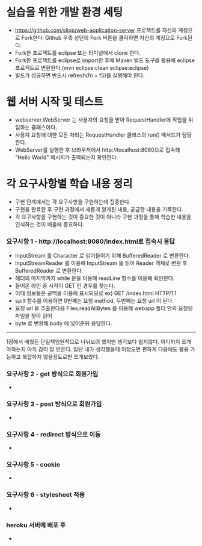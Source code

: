 # 실습을 위한 개발 환경 세팅
* https://github.com/slipp/web-application-server 프로젝트를 자신의 계정으로 Fork한다. Github 우측 상단의 Fork 버튼을 클릭하면 자신의 계정으로 Fork된다.
* Fork한 프로젝트를 eclipse 또는 터미널에서 clone 한다.
* Fork한 프로젝트를 eclipse로 import한 후에 Maven 빌드 도구를 활용해 eclipse 프로젝트로 변환한다.(mvn eclipse:clean eclipse:eclipse)
* 빌드가 성공하면 반드시 refresh(fn + f5)를 실행해야 한다.

# 웹 서버 시작 및 테스트
* webserver.WebServer 는 사용자의 요청을 받아 RequestHandler에 작업을 위임하는 클래스이다.
* 사용자 요청에 대한 모든 처리는 RequestHandler 클래스의 run() 메서드가 담당한다.
* WebServer를 실행한 후 브라우저에서 http://localhost:8080으로 접속해 "Hello World" 메시지가 출력되는지 확인한다.

# 각 요구사항별 학습 내용 정리
* 구현 단계에서는 각 요구사항을 구현하는데 집중한다. 
* 구현을 완료한 후 구현 과정에서 새롭게 알게된 내용, 궁금한 내용을 기록한다.
* 각 요구사항을 구현하는 것이 중요한 것이 아니라 구현 과정을 통해 학습한 내용을 인식하는 것이 배움에 중요하다. 

### 요구사항 1 - http://localhost:8080/index.html로 접속시 응답
* InputStream 를 Character 로 읽어들이기 위해 BufferedReader 로 변환한다.
* InputStreamReader 를 이용해 InputStream 을 읽어 Reader 객체로 변환 후 BufferedReader 로 변환한다.
* 헤더의 마지막까지 while 문을 이용해 readLine 함수를 이용해 확인한다.
* 들어온 라인 중 시작이 GET 인 경우를 찾는다.
* 이때 정보들은 공백을 이용해 표시되므로 ex) GET /index.html HTTP/1.1
* spilt 함수를 이용하면 0번째는 요청 method, 두번째는 요청 url 이 된다.
* 요청 url 을 추출한다음 Files.readAllBytes 를 이용해 webapp 폴더 안의 요청된 파일을 찾아 읽어
* byte 로 변환해 body 에 넣어준뒤 응답한다.
----------------------------------------
1장에서 배웠든 단일책임원칙으로 나눠보려 했지만 생각보다 쉽지않다. 어디까지 쪼개야하는지 아직 감이 잘 안온다.
일단 내가 생각했을때 이정도면 편하게 다음에도 활용 가능하고 복잡하지 않을정도로만 쪼개보았다.

### 요구사항 2 - get 방식으로 회원가입
* 

### 요구사항 3 - post 방식으로 회원가입
* 

### 요구사항 4 - redirect 방식으로 이동
* 

### 요구사항 5 - cookie
* 

### 요구사항 6 - stylesheet 적용
* 

### heroku 서버에 배포 후
* 
